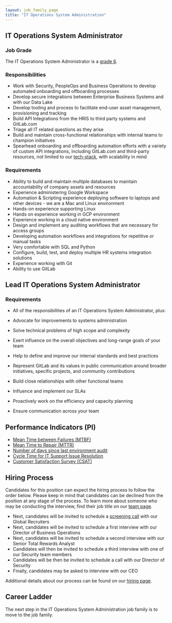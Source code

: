 ```yaml
---
layout: job_family_page
title: "IT Operations System Administration"
---
```


## IT Operations System Administrator

### Job Grade

The IT Operations System Administrator is a [grade 6](https://about.gitlab.com/handbook/total-rewards/compensation/compensation-calculator/#gitlab-job-grades).

### Responsibilities

- Work with Security, PeopleOps and Business Operations to develop automated onboarding and offboarding processes
- Develop secure integrations between Enterprise Business Systems and with our Data Lake
- Develop tooling and process to facilitate end-user asset management, provisioning and tracking
- Build API Integrations from the HRIS to third party systems and GitLab.com
- Triage all IT related questions as they arise
- Build and maintain cross-functional relationships with internal teams to champion initiatives
- Spearhead onboarding and offboarding automation efforts with a variety of custom API integrations, including GitLab.com and third-party resources, not limited to our [tech-stack](https://about.gitlab.com/handbook/business-technology/tech-stack/), with scalability in mind

### Requirements

- Ability to build and maintain multiple databases to maintain accountability of company assets and resources
- Experience administering Google Workspace
- Automation & Scripting experience deploying software to laptops and other devices - we are a Mac and Linux environment
- Hands-on experience supporting Linux
- Hands on experience working in GCP environment
- Experience working in a cloud native environment
- Design and implement any auditing workflows that are necessary for access groups
- Developing automation workflows and integrations for repetitive or manual tasks
- Very comfortable with SQL and Python
- Configure, build, test, and deploy multiple HR systems integration solutions
- Experience working with Git
- Ability to use GitLab

## Lead IT Operations System Administrator

### Requirements

- All of the responsibilities of an IT Operations System Administrator, plus:

- Advocate for improvements to systems administration
- Solve technical problems of high scope and complexity
- Exert influence on the overall objectives and long-range goals of your team
- Help to define and improve our internal standards and best practices
- Represent GitLab and its values in public communication around broader initiatives, specific projects, and community contributions
- Build close relationships with other functional teams
- Influence and implement our SLAs
- Proactively work on the efficiency and capacity planning
- Ensure communication across your team

## Performance Indicators (PI)

- [Mean Time between Failures (MTBF)](https://about.gitlab.com/handbook/business-technology/metrics/#mean-time-between-failures-mtbf)
- [Mean Time to Repair (MTTR)](https://about.gitlab.com/handbook/business-technology/metrics/#mean-time-to-repair-mttr)
- [Number of days since last environment audit](https://about.gitlab.com/handbook/business-technology/metrics/#number-of-days-since-last-environment-audit)
- [Cycle Time for IT Support Issue Resolution](https://about.gitlab.com/handbook/business-technology/metrics/#cycle-time-for-it-support-issue-resolution)
- [Customer Satisfaction Survey (CSAT)](https://about.gitlab.com/handbook/business-technology/metrics/#customer-satisfaction-survey-csat)

## Hiring Process

Candidates for this position can expect the hiring process to follow the order below. Please keep in mind that candidates can be declined from the position at any stage of the process. To learn more about someone who may be conducting the interview, find their job title on our [team page](https://about.gitlab.com/company/team/).

- Next, candidates will be invited to schedule a [screening call](https://about.gitlab.com/handbook/hiring/#screening-call) with our Global Recruiters
- Next, candidates will be invited to schedule a first interview with our Director of Business Operations
- Next, candidates will be invited to schedule a second interview with our Senior Total Rewards Analyst
- Candidates will then be invited to schedule a third interview with one of our Security team members
- Candidates will be then be invited to schedule a call with our Director of Security
- Finally, candidates may be asked to interview with our CEO

Additional details about our process can be found on our [hiring page](https://about.gitlab.com/handbook/hiring/).

## Career Ladder

The next step in the IT Operations System Administration job family is to move to the job family.
